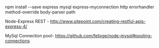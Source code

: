 npm install --save express mysql express-myconnection http errorhandler method-override body-parser path

Node-Express REST -
http://www.sitepoint.com/creating-restful-apis-express-4/

MySql Connection pool-
https://github.com/felixge/node-mysql#pooling-connections
